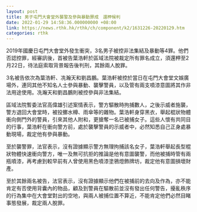 ```yaml
---
layout: post
title: 男子屯門大會堂外襲警及參與暴動罪成　還柙候判
date: 2022-01-29 14:58:36.000000000 +08:00
link: https://news.rthk.hk/rthk/ch/component/k2/1631226-20220129.htm
categories: rthk
---
```


2019年國慶日屯門大會堂外發生衝突，3名男子被控非法集結及暴動等4罪。他們否認控罪，經審訊後，首被告葉浩軒於區域法院被裁定所有罪名成立，須還柙至2月22日，待法庭索取背景報告後判刑，其餘兩人脫罪。

3名被告依次為葉浩軒、冼瀚天和劉昌鵬。葉浩軒被控於當日在屯門大會堂文娛廣場外，連同其他不知名人士參與暴動、襲擊警員，以及管有兩支噴漆意圖將其作非法用途使用。冼瀚天和劉昌鵬則被控參與非法集結。

區域法院暫委法官高偉雄引述案情表示，警方驅散時拘捕數人，之後示威者施襲，警方退回大會堂時，被投擲水樽、雨傘等的雜物。葉浩軒身穿黑衣，舉起棍狀物體衝向側門外的警員，引來其他人附和，更搶奪一名已被捕女子。這些人懷有共同目的行事，葉浩軒在衝向警方前，處於襲擊警員的示威者中，必然知悉自己正身處暴動現場，裁定他有參與暴動。

至於襲警罪，法官表示，沒有證據顯示警方無理拘捕該名女子，葉浩軒舉起長型棍狀物體快速衝向警方，唯一及無可抗拒的推論是他有意圖襲警，而他被捕時管有兩瓶噴漆，再考慮到較早前有人曾使用黑色噴漆塗鴉燈飾牌坊，裁定他有意圖損壞財產。

至於其餘兩名被告，法官表示，沒有證據顯示他們在被捕前的去向及作為，亦不能肯定有否使用背囊內的物品，顧及到警員在驅散前並沒有發出任何警告，擾亂秩序的行為集中在大會堂對出的空地，與兩人被捕位置不算近，不能肯定他們必然目睹事態發展，裁定兩人脫罪。
